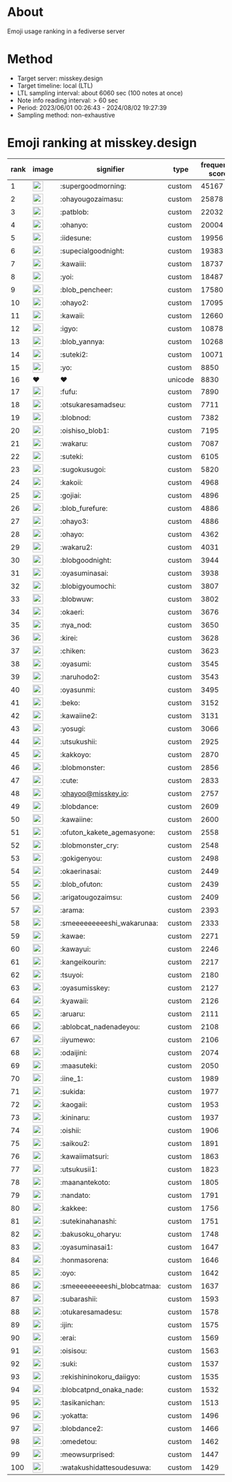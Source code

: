 # About
Emoji usage ranking in a fediverse server

# Method
- Target server: misskey.design
- Target timeline: local (LTL)
- LTL sampling interval: about 6060 sec (100 notes at once)
- Note info reading interval: > 60 sec
- Period: 2023/06/01 00:26:43 - 2024/08/02 19:27:39 
- Sampling method: non-exhaustive

# Emoji ranking at misskey.design

|rank|image|signifier|type|frequency score|
|----|----|----|----|----|
|1|<img height="24" src="https://misskey.design/emoji/supergoodmorning.webp">|:supergoodmorning:|custom|45167|
|2|<img height="24" src="https://misskey.design/emoji/ohayougozaimasu.webp">|:ohayougozaimasu:|custom|25878|
|3|<img height="24" src="https://misskey.design/emoji/patblob.webp">|:patblob:|custom|22032|
|4|<img height="24" src="https://misskey.design/emoji/ohanyo.webp">|:ohanyo:|custom|20004|
|5|<img height="24" src="https://misskey.design/emoji/iidesune.webp">|:iidesune:|custom|19956|
|6|<img height="24" src="https://misskey.design/emoji/supecialgoodnight.webp">|:supecialgoodnight:|custom|19383|
|7|<img height="24" src="https://misskey.design/emoji/kawaiii.webp">|:kawaiii:|custom|18737|
|8|<img height="24" src="https://misskey.design/emoji/yoi.webp">|:yoi:|custom|18487|
|9|<img height="24" src="https://misskey.design/emoji/blob_pencheer.webp">|:blob_pencheer:|custom|17580|
|10|<img height="24" src="https://misskey.design/emoji/ohayo2.webp">|:ohayo2:|custom|17095|
|11|<img height="24" src="https://misskey.design/emoji/kawaii.webp">|:kawaii:|custom|12660|
|12|<img height="24" src="https://misskey.design/emoji/igyo.webp">|:igyo:|custom|10878|
|13|<img height="24" src="https://misskey.design/emoji/blob_yannya.webp">|:blob_yannya:|custom|10268|
|14|<img height="24" src="https://misskey.design/emoji/suteki2.webp">|:suteki2:|custom|10071|
|15|<img height="24" src="https://misskey.design/emoji/yo.webp">|:yo:|custom|8850|
|16|❤|❤|unicode|8830|
|17|<img height="24" src="https://misskey.design/emoji/fufu.webp">|:fufu:|custom|7890|
|18|<img height="24" src="https://misskey.design/emoji/otsukaresamadseu.webp">|:otsukaresamadseu:|custom|7711|
|19|<img height="24" src="https://misskey.design/emoji/blobnod.webp">|:blobnod:|custom|7382|
|20|<img height="24" src="https://misskey.design/emoji/oishiso_blob1.webp">|:oishiso_blob1:|custom|7195|
|21|<img height="24" src="https://misskey.design/emoji/wakaru.webp">|:wakaru:|custom|7087|
|22|<img height="24" src="https://misskey.design/emoji/suteki.webp">|:suteki:|custom|6105|
|23|<img height="24" src="https://misskey.design/emoji/sugokusugoi.webp">|:sugokusugoi:|custom|5820|
|24|<img height="24" src="https://misskey.design/emoji/kakoii.webp">|:kakoii:|custom|4968|
|25|<img height="24" src="https://misskey.design/emoji/gojiai.webp">|:gojiai:|custom|4896|
|26|<img height="24" src="https://misskey.design/emoji/blob_furefure.webp">|:blob_furefure:|custom|4886|
|27|<img height="24" src="https://misskey.design/emoji/ohayo3.webp">|:ohayo3:|custom|4886|
|28|<img height="24" src="https://misskey.design/emoji/ohayo.webp">|:ohayo:|custom|4362|
|29|<img height="24" src="https://misskey.design/emoji/wakaru2.webp">|:wakaru2:|custom|4031|
|30|<img height="24" src="https://misskey.design/emoji/blobgoodnight.webp">|:blobgoodnight:|custom|3944|
|31|<img height="24" src="https://misskey.design/emoji/oyasuminasai.webp">|:oyasuminasai:|custom|3938|
|32|<img height="24" src="https://misskey.design/emoji/blobigyoumochi.webp">|:blobigyoumochi:|custom|3807|
|33|<img height="24" src="https://misskey.design/emoji/blobwuw.webp">|:blobwuw:|custom|3802|
|34|<img height="24" src="https://misskey.design/emoji/okaeri.webp">|:okaeri:|custom|3676|
|35|<img height="24" src="https://misskey.design/emoji/nya_nod.webp">|:nya_nod:|custom|3650|
|36|<img height="24" src="https://misskey.design/emoji/kirei.webp">|:kirei:|custom|3628|
|37|<img height="24" src="https://misskey.design/emoji/chiken.webp">|:chiken:|custom|3623|
|38|<img height="24" src="https://misskey.design/emoji/oyasumi.webp">|:oyasumi:|custom|3545|
|39|<img height="24" src="https://misskey.design/emoji/naruhodo2.webp">|:naruhodo2:|custom|3543|
|40|<img height="24" src="https://misskey.design/emoji/oyasunmi.webp">|:oyasunmi:|custom|3495|
|41|<img height="24" src="https://misskey.design/emoji/beko.webp">|:beko:|custom|3152|
|42|<img height="24" src="https://misskey.design/emoji/kawaiine2.webp">|:kawaiine2:|custom|3131|
|43|<img height="24" src="https://misskey.design/emoji/yosugi.webp">|:yosugi:|custom|3066|
|44|<img height="24" src="https://misskey.design/emoji/utsukushii.webp">|:utsukushii:|custom|2925|
|45|<img height="24" src="https://misskey.design/emoji/kakkoyo.webp">|:kakkoyo:|custom|2870|
|46|<img height="24" src="https://misskey.design/emoji/blobmonster.webp">|:blobmonster:|custom|2856|
|47|<img height="24" src="https://misskey.design/emoji/cute.webp">|:cute:|custom|2833|
|48|<img height="24" src="https://misskey.design/emoji/ohayoo.webp">|:ohayoo@misskey.io:|custom|2757|
|49|<img height="24" src="https://misskey.design/emoji/blobdance.webp">|:blobdance:|custom|2609|
|50|<img height="24" src="https://misskey.design/emoji/kawaiine.webp">|:kawaiine:|custom|2600|
|51|<img height="24" src="https://misskey.design/emoji/ofuton_kakete_agemasyone.webp">|:ofuton_kakete_agemasyone:|custom|2558|
|52|<img height="24" src="https://misskey.design/emoji/blobmonster_cry.webp">|:blobmonster_cry:|custom|2548|
|53|<img height="24" src="https://misskey.design/emoji/gokigenyou.webp">|:gokigenyou:|custom|2498|
|54|<img height="24" src="https://misskey.design/emoji/okaerinasai.webp">|:okaerinasai:|custom|2449|
|55|<img height="24" src="https://misskey.design/emoji/blob_ofuton.webp">|:blob_ofuton:|custom|2439|
|56|<img height="24" src="https://misskey.design/emoji/arigatougozaimsu.webp">|:arigatougozaimsu:|custom|2409|
|57|<img height="24" src="https://misskey.design/emoji/arama.webp">|:arama:|custom|2393|
|58|<img height="24" src="https://misskey.design/emoji/smeeeeeeeeeshi_wakarunaa.webp">|:smeeeeeeeeeshi_wakarunaa:|custom|2333|
|59|<img height="24" src="https://misskey.design/emoji/kawae.webp">|:kawae:|custom|2271|
|60|<img height="24" src="https://misskey.design/emoji/kawayui.webp">|:kawayui:|custom|2246|
|61|<img height="24" src="https://misskey.design/emoji/kangeikourin.webp">|:kangeikourin:|custom|2217|
|62|<img height="24" src="https://misskey.design/emoji/tsuyoi.webp">|:tsuyoi:|custom|2180|
|63|<img height="24" src="https://misskey.design/emoji/oyasumisskey.webp">|:oyasumisskey:|custom|2127|
|64|<img height="24" src="https://misskey.design/emoji/kyawaii.webp">|:kyawaii:|custom|2126|
|65|<img height="24" src="https://misskey.design/emoji/aruaru.webp">|:aruaru:|custom|2111|
|66|<img height="24" src="https://misskey.design/emoji/ablobcat_nadenadeyou.webp">|:ablobcat_nadenadeyou:|custom|2108|
|67|<img height="24" src="https://misskey.design/emoji/iiyumewo.webp">|:iiyumewo:|custom|2106|
|68|<img height="24" src="https://misskey.design/emoji/odaijini.webp">|:odaijini:|custom|2074|
|69|<img height="24" src="https://misskey.design/emoji/maasuteki.webp">|:maasuteki:|custom|2050|
|70|<img height="24" src="https://misskey.design/emoji/iine_1.webp">|:iine_1:|custom|1989|
|71|<img height="24" src="https://misskey.design/emoji/sukida.webp">|:sukida:|custom|1977|
|72|<img height="24" src="https://misskey.design/emoji/kaogaii.webp">|:kaogaii:|custom|1953|
|73|<img height="24" src="https://misskey.design/emoji/kininaru.webp">|:kininaru:|custom|1937|
|74|<img height="24" src="https://misskey.design/emoji/oishii.webp">|:oishii:|custom|1906|
|75|<img height="24" src="https://misskey.design/emoji/saikou2.webp">|:saikou2:|custom|1891|
|76|<img height="24" src="https://misskey.design/emoji/kawaiimatsuri.webp">|:kawaiimatsuri:|custom|1863|
|77|<img height="24" src="https://misskey.design/emoji/utsukusii1.webp">|:utsukusii1:|custom|1823|
|78|<img height="24" src="https://misskey.design/emoji/maanantekoto.webp">|:maanantekoto:|custom|1805|
|79|<img height="24" src="https://misskey.design/emoji/nandato.webp">|:nandato:|custom|1791|
|80|<img height="24" src="https://misskey.design/emoji/kakkee.webp">|:kakkee:|custom|1756|
|81|<img height="24" src="https://misskey.design/emoji/sutekinahanashi.webp">|:sutekinahanashi:|custom|1751|
|82|<img height="24" src="https://misskey.design/emoji/bakusoku_oharyu.webp">|:bakusoku_oharyu:|custom|1748|
|83|<img height="24" src="https://misskey.design/emoji/oyasuminasai1.webp">|:oyasuminasai1:|custom|1647|
|84|<img height="24" src="https://misskey.design/emoji/honmasorena.webp">|:honmasorena:|custom|1646|
|85|<img height="24" src="https://misskey.design/emoji/oyo.webp">|:oyo:|custom|1642|
|86|<img height="24" src="https://misskey.design/emoji/smeeeeeeeeeshi_blobcatmaa.webp">|:smeeeeeeeeeshi_blobcatmaa:|custom|1637|
|87|<img height="24" src="https://misskey.design/emoji/subarashii.webp">|:subarashii:|custom|1593|
|88|<img height="24" src="https://misskey.design/emoji/otukaresamadesu.webp">|:otukaresamadesu:|custom|1578|
|89|<img height="24" src="https://misskey.design/emoji/ijin.webp">|:ijin:|custom|1575|
|90|<img height="24" src="https://misskey.design/emoji/erai.webp">|:erai:|custom|1569|
|91|<img height="24" src="https://misskey.design/emoji/oisisou.webp">|:oisisou:|custom|1563|
|92|<img height="24" src="https://misskey.design/emoji/suki.webp">|:suki:|custom|1537|
|93|<img height="24" src="https://misskey.design/emoji/rekishininokoru_daiigyo.webp">|:rekishininokoru_daiigyo:|custom|1535|
|94|<img height="24" src="https://misskey.design/emoji/blobcatpnd_onaka_nade.webp">|:blobcatpnd_onaka_nade:|custom|1532|
|95|<img height="24" src="https://misskey.design/emoji/tasikanichan.webp">|:tasikanichan:|custom|1513|
|96|<img height="24" src="https://misskey.design/emoji/yokatta.webp">|:yokatta:|custom|1496|
|97|<img height="24" src="https://misskey.design/emoji/blobdance2.webp">|:blobdance2:|custom|1466|
|98|<img height="24" src="https://misskey.design/emoji/omedetou.webp">|:omedetou:|custom|1462|
|99|<img height="24" src="https://misskey.design/emoji/meowsurprised.webp">|:meowsurprised:|custom|1447|
|100|<img height="24" src="https://misskey.design/emoji/watakushidattesoudesuwa.webp">|:watakushidattesoudesuwa:|custom|1429|
